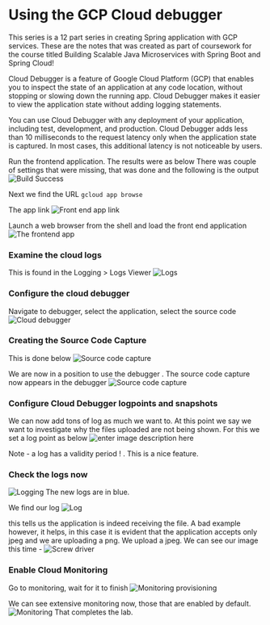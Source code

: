 # Using the GCP Cloud debugger
This series is a 12 part series in creating Spring application with GCP services. These are the notes that was created as part of coursework for the course titled Building Scalable Java Microservices with Spring Boot and Spring Cloud!

Cloud Debugger is a feature of Google Cloud Platform (GCP) that enables you to inspect the state of an application at any code location, without stopping or slowing down the running app. Cloud Debugger makes it easier to view the application state without adding logging statements.

You can use Cloud Debugger with any deployment of your application, including test, development, and production. Cloud Debugger adds less than 10 milliseconds to the request latency only when the application state is captured. In most cases, this additional latency is not noticeable by users.

Run the frontend application. The results were as below 
There was couple of settings that were missing, that was done and the following is the output
![Build Success](https://i.imgur.com/r4PDWCf.png)

Next we find the URL
`gcloud app browse`

The app link 
![Front end app link](https://i.imgur.com/bFCUL3T.png)

Launch a web browser from the shell and load the front end application
![The frontend app](https://i.imgur.com/acb3YE3.png)

### Examine the cloud logs
This is found in the Logging > Logs Viewer
![Logs](https://i.imgur.com/oeORLPn.png)
### Configure the cloud debugger
Navigate to debugger, select the application, select the source code
![Cloud debugger](https://i.imgur.com/q7SXzM8.png)

### Creating the Source Code Capture
This is done below 
![Source code capture](https://i.imgur.com/ASrNkFB.png)


We are now in a position to use the debugger . The source code capture now appears in the debugger
![Source code capture](https://i.imgur.com/nvbPZx5.png)

### Configure Cloud Debugger logpoints and snapshots
We can now add tons of log as much we want to. At this point we say we want to investigate why the files uploaded are not being shown. For this we set a log point as below 
![enter image description here](https://i.imgur.com/Lmd2q5s.png)
   
Note - a log has a validity period ! .  This is a nice feature. 

### Check the logs now 
![Logging](https://i.imgur.com/v9T88Gb.png)
The new logs are in blue. 

We find our log 
![Log](https://i.imgur.com/kRHdSoJ.png)

this tells us the application is indeed receiving the file.  A bad example however, it helps, in this case it is evident that the application accepts only jpeg and we are uploading a png. 
We upload a jpeg. 
We can see our image this time  - 
![Screw driver](https://i.imgur.com/RO4juLF.png)

### Enable Cloud Monitoring
Go to monitoring, wait for it to finish
![Monitoring provisioning](https://i.imgur.com/szg09Bf.png)

We can see extensive monitoring now, those that are enabled by default.
![Monitoring](https://i.imgur.com/LOwCjNX.png)
That completes the lab. 
 
<!--stackedit_data:
eyJoaXN0b3J5IjpbLTU2NzYyMjAwLC0yMDQ1MDAzMDk0LC0xMD
EyNzc5MjQsLTEzMDUxMjE1MzUsLTE3ODI2MDQ1MTIsLTE2Nzc4
NTg0ODgsLTk0NjU1NDI4NywxNTY1Mjk1MzgsMTcxNDYyNjM4OC
wzMTQxMDE2NDUsLTIwODg3NDY2MTJdfQ==
-->
